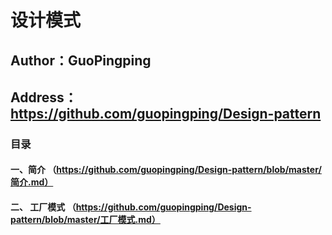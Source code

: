 设计模式
===========
Author：GuoPingping
-------------------
Address：https://github.com/guopingping/Design-pattern
-------------------------------------------------------
### 目录
#### 一、简介 （https://github.com/guopingping/Design-pattern/blob/master/简介.md）
#### 二、 工厂模式 （https://github.com/guopingping/Design-pattern/blob/master/工厂模式.md）